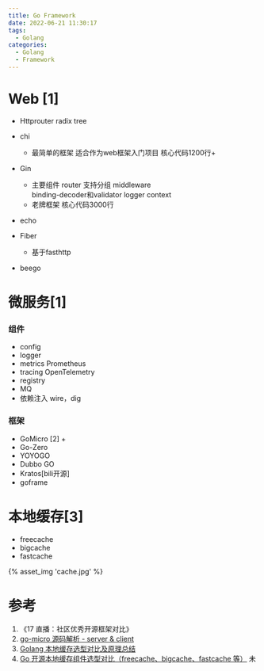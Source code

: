 ```yaml
---
title: Go Framework
date: 2022-06-21 11:30:17
tags:
  - Golang
categories:
  - Golang 
  - Framework
---
```


<p></p>
<!-- more -->

# Web [1]
+ Httprouter
  radix tree 
  
+ chi
  + 最简单的框架
    适合作为web框架入门项目
    核心代码1200行+ 

+ Gin
  - 主要组件
    router 支持分组
    middleware  
    binding-decoder和validator 
    logger 
    context
  - 老牌框架
    核心代码3000行 
  
+ echo
  
+ Fiber
  - 基于fasthttp

+ beego

# 微服务[1]
### 组件
+ config
+ logger
+ metrics
  Prometheus
+ tracing
  OpenTelemetry
+ registry
+ MQ
+ 依赖注入
  wire，dig


### 框架
+ GoMicro [2] + 
+ Go-Zero
+ YOYOGO
+ Dubbo GO
+ Kratos[bili开源]
+ goframe

# 本地缓存[3]
+ freecache
+ bigcache
+ fastcache

{% asset_img  'cache.jpg' %}

# 参考
1. 《17 直播：社区优秀开源框架对比》
2. [go-micro 源码解析 - server & client](https://magodo.github.io/micro-go-src-server-client/)
3. [Golang 本地缓存选型对比及原理总结](https://blog.csdn.net/weixin_52183917/article/details/127704265)
4. [Go 开源本地缓存组件选型对比（freecache、bigcache、fastcache 等）](https://talkgo.org/t/topic/3519)  未
